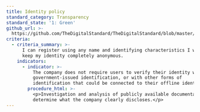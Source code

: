 ```yaml
---
title: Identity policy
standard_category: Transparency
standard_state: '1: Green'
github_url: >-
  https://github.com/TheDigitalStandard/TheDigitalStandard/blob/master/Governance%20%26%20Compliance%20(Are%20they%20good%3F)%2FTransparency%2FIdentity%20policy.yaml
criteria:
  - criteria_summary: >-
      I can register using any name and identifying characteristics I wish, or
      keep my identity completely anonymous.
    indicators:
      - indicator: >-
          The company does not require users to verify their identity with their
          government-issued identification, or with other forms of
          identification that could be connected to their offline identity.
        procedure_html: >-
          <p>Investigation and analysis of publicly available documentation to
          determine what the company clearly discloses.</p>
---
```


